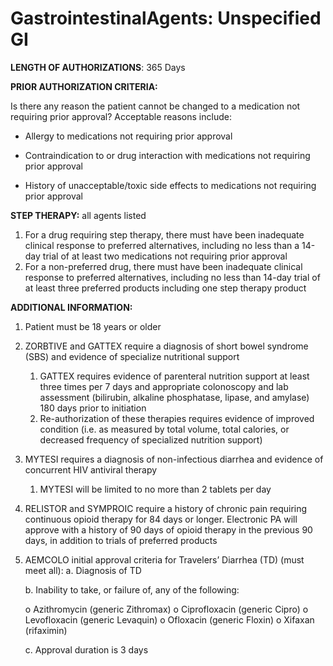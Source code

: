 # GastrointestinalAgents: Unspecified GI

**LENGTH OF AUTHORIZATIONS**: 365 Days

**PRIOR AUTHORIZATION CRITERIA:**

Is there any reason the patient cannot be changed to a medication not requiring prior approval? Acceptable reasons include:

- Allergy to medications not requiring prior approval

- Contraindication to or drug interaction with medications not requiring prior approval

- History of unacceptable/toxic side effects to medications not requiring prior approval

**STEP THERAPY:**  all agents listed

1.  For a drug requiring step therapy, there must have been inadequate clinical response to preferred alternatives, including no less than a 14-day trial of at least two medications not requiring prior approval
2.  For a non-preferred drug, there must have been inadequate clinical response to preferred alternatives, including no less than 14-day trial of at least three preferred products including one step therapy product

**ADDITIONAL INFORMATION:**

1.  Patient must be 18 years or older
2.  ZORBTIVE and GATTEX require a diagnosis of short bowel syndrome (SBS) and evidence of specialize nutritional support
    1.  GATTEX requires evidence of parenteral nutrition support at least three times per 7 days and appropriate colonoscopy and lab assessment (bilirubin, alkaline phosphatase, lipase, and amylase) 180 days prior to initiation
    2.  Re-authorization of these therapies requires evidence of improved condition (i.e. as measured by total volume, total calories, or decreased frequency of specialized nutrition support)
3.  MYTESI requires a diagnosis of non-infectious diarrhea and evidence of concurrent HIV antiviral therapy
    1.  MYTESI will be limited to no more than 2 tablets per day
4.  RELISTOR and SYMPROIC require a history of chronic pain requiring continuous opioid therapy for 84 days or longer. Electronic PA will approve with a history of 90 days of opioid therapy in the previous 90 days, in addition to trials of preferred products
5.  AEMCOLO initial approval criteria for Travelers’ Diarrhea (TD) (must meet all): a. Diagnosis of TD

    b. Inability to take, or failure of, any of the following:

    o Azithromycin (generic Zithromax) o Ciprofloxacin (generic Cipro) o Levofloxacin (generic Levaquin) o Ofloxacin (generic Floxin) o Xifaxan (rifaximin)

    c. Approval duration is 3 days
